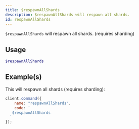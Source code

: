 ```yaml
---
title: $respawnAllShards
description: $respawnAllShards will respawn all shards.
id: respawnAllShards
---
```


`$respawnAllShards` will respawn all shards. (requires sharding)

## Usage

```php
$respawnAllShards
```

## Example(s)

This will respawn all shards (requires sharding):

```javascript
client.command({
    name: "respawnAllShards",
    code: `
   $respawnAllShards
  `
});
```
